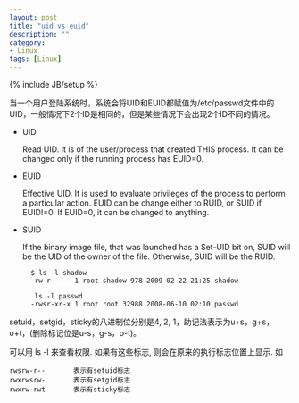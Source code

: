 ```yaml
---
layout: post
title: "uid vs euid"
description: ""
category:
- Linux
tags: [Linux]
---
```

{% include JB/setup %}


当一个用户登陆系统时，系统会将UID和EUID都赋值为/etc/passwd文件中的UID，一般情况下2个ID是相同的，但是某些情况下会出现2个ID不同的情况。

* UID

	Read UID. It is of the user/process that created THIS process. It can be changed only if the running process has EUID=0.
	
* EUID

	Effective UID. It is used to evaluate privileges of the process to perform a particular action. EUID can be change either to RUID, or SUID if EUID!=0. If EUID=0, it can be changed to anything.
* SUID 

	If the binary image file, that was launched has a Set-UID bit on, SUID will be the UID of the owner of the file. Otherwise, SUID will be the RUID.
	
		$ ls -l shadow
		-rw-r----- 1 root shadow 978 2009-02-22 21:25 shadow
		
		 ls -l passwd
		-rwsr-xr-x 1 root root 32988 2008-06-10 02:10 passwd
		
setuid，setgid，sticky的八进制位分别是4, 2, 1，助记法表示为u+s，g+s，o+t，(删除标记位是u-s，g-s，o-t)。

可以用 ls -l 来查看权限. 如果有这些标志, 则会在原来的执行标志位置上显示. 如 

	rwsrw-r--       表示有setuid标志 
	rwxrwsrw-       表示有setgid标志 
	rwxrw-rwt       表示有sticky标志 